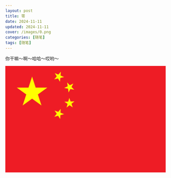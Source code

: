 ```yaml
---
layout: post
title: 零
date: 2024-11-11
updated: 2024-11-11
cover: /images/0.png
categories: [随笔]
tags: [随笔]
---
```


你干嘛～啊～哈哈～哎‌‌‌‌‌‌‌‌‌哟～

<!-- more -->

![](/images/cn.svg)
